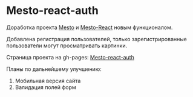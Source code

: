 # Mesto-react-auth

Доработка проекта [Mesto](https://github.com/Rafforty/mesto) и [Mesto-React](https://github.com/Rafforty/mesto-react) новым функционалом. 

Добавлена регистрация пользователей, только зарегистрированные пользователи могут просматривать картинки.

Страница проекта на gh-pages: [Mesto-react-auth](https://rafforty.github.io/mesto-react-auth)

Планы по дальнейшему улучшению:

1. Мобильная версия сайта
2. Валидация полей форм